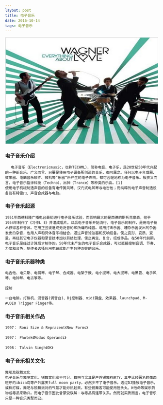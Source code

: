 ```yaml
---
layout: post
title: 电子音乐
date: 2016-10-14 
tags: 电子音乐   
---
```

<div align="center">
  <img src="/images/9.jpg" height="350" width="950">
 </div>

### 电子音乐介绍
```
 　电子音乐（Electronicmusic，也称TECHML），简称电音、电子乐，是20世纪50年代兴起的一种新音乐。广义而言，只要是使用电子设备所创造的音乐，都可属之。任何以电子合成器、效果器、电脑音乐软件、鼓机等“乐器”所产生的电子声响，都可合理地称为电子音乐。极狭义而言，电子音乐指涉科技（Techno）、出神（Trance）等种类的乐曲。[1]
使用电子机械制造声音的设备有电传簧风琴、汉门式电风琴与电吉他；而纯粹的电子声音制造设备则有特雷门、声音合成器与电脑。
```

### 电子音乐起源
```
1951年西德科隆广播电台最初进行电子音乐试验，而影响最大的是西德的斯托克豪森，他于1954年制作了《习作Ⅰ、Ⅱ》并灌成唱片。以后电子音乐开始流行。电子音乐的制作，是用电子技术获得各种音源。它用正弦波造成无泛音的即所谓的纯音。或用打击乐器、嘈杂乐器发出的杂器发出的杂音，也用人声和具体音乐相结合，通过声音滤波器和反响设备，使之变形、变质、变量，再经其它电子仪器和录音技术加以剪结处理，使之再生、复合，组成作品。在50年代前期，电子音乐是经过计算后才制作的。50年代末产生的电子音乐合成器，可以直接控制音调、节奏、力度和音色，制作者选择应用电钮就能产生各种奇妙的音乐。
```

### 电子音乐乐器种类
```
电吉他、电贝斯、电钢琴、电子琴、合成器、电架子鼓、电小提琴、电大提琴、电黑管、电手风琴、电钟琴、电古筝等。

控制

一台电脑，打碟机、混音器(调音台)、Dj控制器、midi键盘、效果器、launchpad、M-AUDIO Trigger Finger等。
```
### 电子音乐相关作品
```
1997： Roni Size & Reprazent《New Forms》

1997： Photek《Modus Operandi》

1998： Talvin Singh《OK》
```
### 电子音乐相关文化
```
舞吧及锐舞文化
电子音乐与舞吧文化、锐舞文化密不可分。舞吧与尤其是户外锐舞PARTY，其中比较著名的像西班牙的ibiza岛等户外露天full moon party，必然少不了电子音乐。透过DJ播放电子音乐，或称打碟，舞吧与锐舞派对的气氛才能炒热起来。有些锐舞客可能使用摇头丸、K他命等娱乐药物或毒品来助兴。而电子音乐因此曾蒙受误解：与毒品有连带关系。然而就实质而言，电子音乐只是一种音乐类型而已。
```







